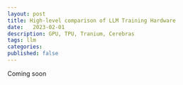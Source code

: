 ```yaml
---
layout: post
title: High-level comparison of LLM Training Hardware
date:   2023-02-01
description: GPU, TPU, Tranium, Cerebras
tags: llm 
categories: 
published: false
---
```


Coming soon